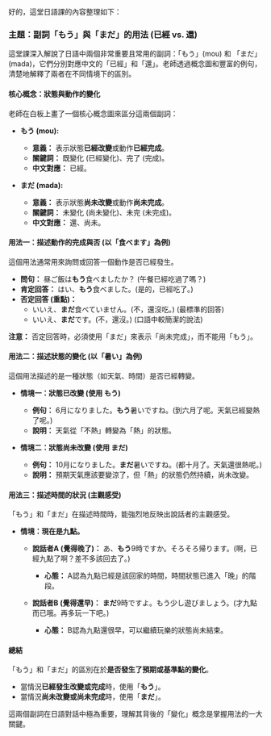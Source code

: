 </br>
好的，這堂日語課的內容整理如下：

### **主題：副詞「もう」與「まだ」的用法 (已經 vs. 還)**

這堂課深入解說了日語中兩個非常重要且常用的副詞：「もう」(mou) 和 「まだ」(mada)，它們分別對應中文的「已經」和「還」。老師透過概念圖和豐富的例句，清楚地解釋了兩者在不同情境下的區別。

#### **核心概念：狀態與動作的變化**

老師在白板上畫了一個核心概念圖來區分這兩個副詞：

*   **もう (mou):**
    *   **意義：** 表示狀態**已經改變**或動作**已經完成**。
    *   **關鍵詞：** 既變化 (已經變化)、完了 (完成)。
    *   **中文對應：** 已經。

*   **まだ (mada):**
    *   **意義：** 表示狀態**尚未改變**或動作**尚未完成**。
    *   **關鍵詞：** 未變化 (尚未變化)、未完 (未完成)。
    *   **中文對應：** 還、尚未。

#### **用法一：描述動作的完成與否 (以「食べます」為例)**

這個用法通常用來詢問或回答一個動作是否已經發生。

*   **問句：** 昼ご飯は**もう**食べましたか？ (午餐已經吃過了嗎？)
*   **肯定回答：** はい、**もう**食べました。(是的，已經吃了。)
*   **否定回答 (重點)：**
    *   いいえ、**まだ**食べていません。(不，還沒吃。) (最標準的回答)
    *   いいえ、**まだ**です。(不，還沒。) (口語中較簡潔的說法)

**注意：** 否定回答時，必須使用「まだ」來表示「尚未完成」，而不能用「もう」。

#### **用法二：描述狀態的變化 (以「暑い」為例)**

這個用法描述的是一種狀態（如天氣、時間）是否已經轉變。

*   **情境一：狀態已改變 (使用 もう)**
    *   **例句：** 6月になりました。**もう**暑いですね。(到六月了呢。天氣已經變熱了呢。)
    *   **說明：** 天氣從「不熱」轉變為「熱」的狀態。

*   **情境二：狀態尚未改變 (使用 まだ)**
    *   **例句：** 10月になりました。**まだ**暑いですね。(都十月了。天氣還很熱呢。)
    *   **說明：** 預期天氣應該要變涼了，但「熱」的狀態仍然持續，尚未改變。

#### **用法三：描述時間的狀況 (主觀感受)**

「もう」和「まだ」在描述時間時，能強烈地反映出說話者的主觀感受。

*   **情境：現在是九點。**

    *   **說話者A (覺得晚了)：** あ、**もう**9時ですか。そろそろ帰ります。(啊，已經九點了啊？差不多該回去了。)
        *   **心態：** A認為九點已經是該回家的時間，時間狀態已進入「晚」的階段。

    *   **說話者B (覺得還早)：** **まだ**9時ですよ。もう少し遊びましょう。(才九點而已哦。再多玩一下吧。)
        *   **心態：** B認為九點還很早，可以繼續玩樂的狀態尚未結束。

#### **總結**

「もう」和「まだ」的區別在於**是否發生了預期或基準點的變化**。

*   當情況**已經發生改變或完成**時，使用「**もう**」。
*   當情況**尚未改變或尚未完成**時，使用「**まだ**」。

這兩個副詞在日語對話中極為重要，理解其背後的「變化」概念是掌握用法的一大關鍵。   
</br>
